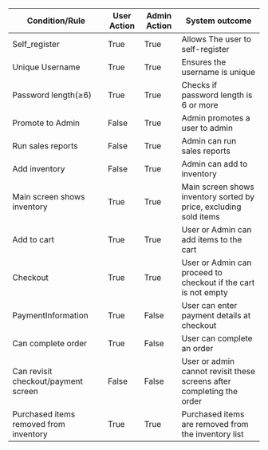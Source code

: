 | Condition/Rule  | User Action  | Admin Action | System outcome  |
|-----------|-----------|-----------|-----------|
| Self_register |True |True | Allows The user to self-register|
| Unique Username | True | True | Ensures the username is unique |
| Password length(≥6)| True| True | Checks if password length is 6 or more|
| Promote to Admin| False | True| Admin promotes a user to admin |
| Run sales reports | False | True | Admin can run sales reports|
| Add inventory | False| True | Admin can add to inventory |
| Main screen shows inventory  | True | True| Main screen shows inventory sorted by price, excluding sold items |
| Add to cart|True |True| User or Admin can add items to the cart|
| Checkout | True | True |User or Admin can proceed to checkout if the cart is not empty  |
| PaymentInformation | True | False | User can enter payment details at checkout|
| Can complete order |True | False | User can complete an order|
| Can revisit checkout/payment screen | False | False | User or admin cannot revisit these screens after completing the order |
| Purchased items removed from inventory| True  | True|Purchased items are removed from the inventory list|
